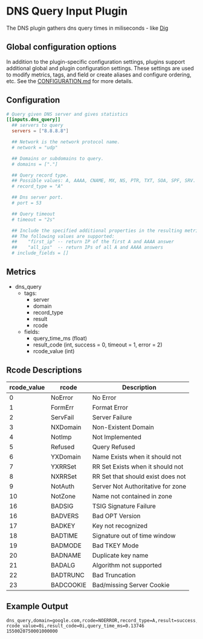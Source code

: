 # DNS Query Input Plugin

The DNS plugin gathers dns query times in miliseconds - like
[Dig](https://en.wikipedia.org/wiki/Dig_\(command\))

## Global configuration options <!-- @/docs/includes/plugin_config.md -->

In addition to the plugin-specific configuration settings, plugins support
additional global and plugin configuration settings. These settings are used to
modify metrics, tags, and field or create aliases and configure ordering, etc.
See the [CONFIGURATION.md][CONFIGURATION.md] for more details.

[CONFIGURATION.md]: ../../../docs/CONFIGURATION.md#plugins

## Configuration

```toml @sample.conf
# Query given DNS server and gives statistics
[[inputs.dns_query]]
  ## servers to query
  servers = ["8.8.8.8"]

  ## Network is the network protocol name.
  # network = "udp"

  ## Domains or subdomains to query.
  # domains = ["."]

  ## Query record type.
  ## Possible values: A, AAAA, CNAME, MX, NS, PTR, TXT, SOA, SPF, SRV.
  # record_type = "A"

  ## Dns server port.
  # port = 53

  ## Query timeout
  # timeout = "2s"

  ## Include the specified additional properties in the resulting metric.
  ## The following values are supported:
  ##    "first_ip" -- return IP of the first A and AAAA answer
  ##    "all_ips"  -- return IPs of all A and AAAA answers
  # include_fields = []
```

## Metrics

- dns_query
  - tags:
    - server
    - domain
    - record_type
    - result
    - rcode
  - fields:
    - query_time_ms (float)
    - result_code (int, success = 0, timeout = 1, error = 2)
    - rcode_value (int)

## Rcode Descriptions

|rcode_value|rcode|Description|
|---|-----------|-----------------------------------|
|0  | NoError   | No Error                          |
|1  | FormErr   | Format Error                      |
|2  | ServFail  | Server Failure                    |
|3  | NXDomain  | Non-Existent Domain               |
|4  | NotImp    | Not Implemented                   |
|5  | Refused   | Query Refused                     |
|6  | YXDomain  | Name Exists when it should not    |
|7  | YXRRSet   | RR Set Exists when it should not  |
|8  | NXRRSet   | RR Set that should exist does not |
|9  | NotAuth   | Server Not Authoritative for zone |
|10 | NotZone   | Name not contained in zone        |
|16 | BADSIG    | TSIG Signature Failure            |
|16 | BADVERS   | Bad OPT Version                   |
|17 | BADKEY    | Key not recognized                |
|18 | BADTIME   | Signature out of time window      |
|19 | BADMODE   | Bad TKEY Mode                     |
|20 | BADNAME   | Duplicate key name                |
|21 | BADALG    | Algorithm not supported           |
|22 | BADTRUNC  | Bad Truncation                    |
|23 | BADCOOKIE | Bad/missing Server Cookie         |

## Example Output

```shell
dns_query,domain=google.com,rcode=NOERROR,record_type=A,result=success,server=127.0.0.1 rcode_value=0i,result_code=0i,query_time_ms=0.13746 1550020750001000000
```
